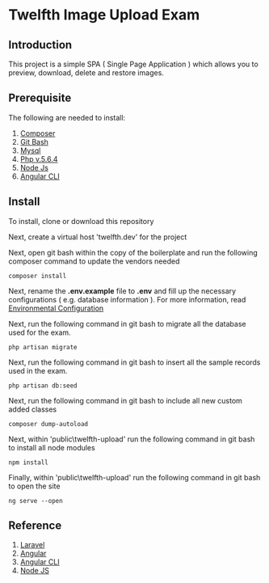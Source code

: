 # Twelfth Image Upload Exam

## Introduction

This project is a simple SPA ( Single Page Application ) which allows you to preview, download, delete and restore images. 

## Prerequisite

The following are needed to install:

1. [Composer](https://getcomposer.org/)
2. [Git Bash](https://git-for-windows.github.io/)
3. [Mysql](https://www.mysql.com/)
4. [Php v.5.6.4 ](http://php.net/)
5. [Node Js](https://nodejs.org/en/)
6. [Angular CLI](https://cli.angular.io/)

## Install

To install, clone or download this repository

Next, create a virtual host 'twelfth.dev' for the project

Next, open git bash within the copy of the boilerplate and run the following composer command to update the vendors needed

	composer install

Next, rename the **.env.example** file to **.env** and fill up the necessary configurations ( e.g. database information ). For more information, read [Environmental Configuration](https://laravel.com/docs/5.5/configuration)

Next, run the following command in git bash to migrate all the database used for the exam.

	php artisan migrate

Next, run the following command in git bash to insert all the sample records used in the exam.

	php artisan db:seed

Next, run the following command in git bash to include all new custom added classes

	composer dump-autoload

Next, within 'public\twelfth-upload' run the following command in git bash to install all node modules

	npm install

Finally, within 'public\twelfth-upload' run the following command in git bash to open the site

	ng serve --open

## Reference

1. [Laravel](https://laravel.com/)
2. [Angular](https://angular.io/)
3. [Angular CLI](https://cli.angular.io/)
4. [Node JS](https://nodejs.org/en/)